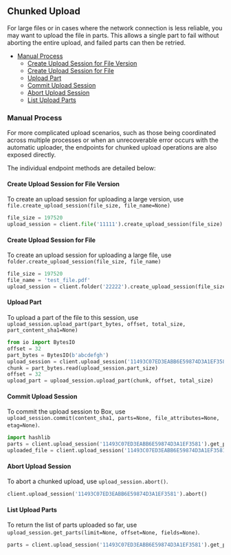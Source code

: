 Chunked Upload
--------------

For large files or in cases where the network connection is less reliable,
you may want to upload the file in parts.  This allows a single part to fail
without aborting the entire upload, and failed parts can then be retried.

<!-- START doctoc generated TOC please keep comment here to allow auto update -->
<!-- DON'T EDIT THIS SECTION, INSTEAD RE-RUN doctoc TO UPDATE -->


- [Manual Process](#manual-process)
  - [Create Upload Session for File Version](#create-upload-session-for-file-version)
  - [Create Upload Session for File](#create-upload-session-for-file)
  - [Upload Part](#upload-part)
  - [Commit Upload Session](#commit-upload-session)
  - [Abort Upload Session](#abort-upload-session)
  - [List Upload Parts](#list-upload-parts)

<!-- END doctoc generated TOC please keep comment here to allow auto update -->

### Manual Process

For more complicated upload scenarios, such as those being coordinated across
multiple processes or when an unrecoverable error occurs with the automatic
uploader, the endpoints for chunked upload operations are also exposed directly.

The individual endpoint methods are detailed below:

#### Create Upload Session for File Version

To create an upload session for uploading a large version, use `file.create_upload_session(file_size, file_name=None)`

```python
file_size = 197520
upload_session = client.file('11111').create_upload_session(file_size)
```

#### Create Upload Session for File

To create an upload session for uploading a large file, use
`folder.create_upload_session(file_size, file_name)`

```python
file_size = 197520
file_name = 'test_file.pdf'
upload_session = client.folder('22222').create_upload_session(file_size, file_name)
```

#### Upload Part

To upload a part of the file to this session, use `upload_session.upload_part(part_bytes, offset, total_size, part_content_sha1=None)`

```python
from io import BytesIO
offset = 32
part_bytes = BytesIO(b'abcdefgh')
upload_session = client.upload_session('11493C07ED3EABB6E59874D3A1EF3581')
chunk = part_bytes.read(upload_session.part_size)
offset = 32
upload_part = upload_session.upload_part(chunk, offset, total_size)
```

#### Commit Upload Session

To commit the upload session to Box, use `upload_session.commit(content_sha1, parts=None, file_attributes=None, etag=None)`.

```python
import hashlib
parts = client.upload_session('11493C07ED3EABB6E59874D3A1EF3581').get_parts()
uploaded_file = client.upload_session('11493C07ED3EABB6E59874D3A1EF3581').commit(parts, sha1.digest())
```

#### Abort Upload Session

To abort a chunked upload, use `upload_session.abort()`.

```python
client.upload_session('11493C07ED3EABB6E59874D3A1EF3581').abort()
```

#### List Upload Parts

To return the list of parts uploaded so far, use `upload_session.get_parts(limit=None, offset=None, fields=None)`.

```python
parts = client.upload_session('11493C07ED3EABB6E59874D3A1EF3581').get_parts()
```
